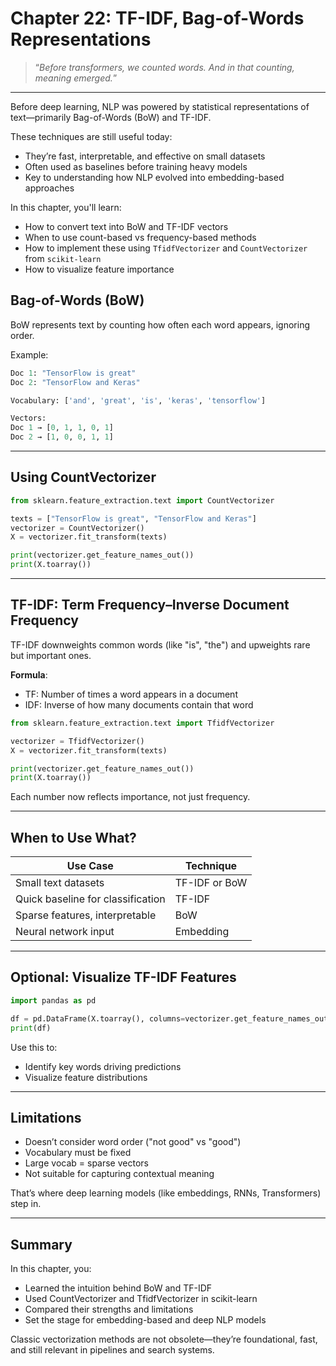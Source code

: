 # Chapter 22: TF-IDF, Bag-of-Words Representations

> “*Before transformers, we counted words. And in that counting, meaning emerged.*”

---

Before deep learning, NLP was powered by statistical representations of text—primarily Bag-of-Words (BoW) and TF-IDF.

These techniques are still useful today:

- They’re fast, interpretable, and effective on small datasets  
- Often used as baselines before training heavy models  
- Key to understanding how NLP evolved into embedding-based approaches

In this chapter, you'll learn:

- How to convert text into BoW and TF-IDF vectors  
- When to use count-based vs frequency-based methods  
- How to implement these using `TfidfVectorizer` and `CountVectorizer` from `scikit-learn`  
- How to visualize feature importance

## Bag-of-Words (BoW)

BoW represents text by counting how often each word appears, ignoring order.

Example:
```python
Doc 1: "TensorFlow is great"
Doc 2: "TensorFlow and Keras"

Vocabulary: ['and', 'great', 'is', 'keras', 'tensorflow']

Vectors:
Doc 1 → [0, 1, 1, 0, 1]
Doc 2 → [1, 0, 0, 1, 1]
```

---

## Using CountVectorizer

```python
from sklearn.feature_extraction.text import CountVectorizer

texts = ["TensorFlow is great", "TensorFlow and Keras"]
vectorizer = CountVectorizer()
X = vectorizer.fit_transform(texts)

print(vectorizer.get_feature_names_out())
print(X.toarray())
```

---

##  TF-IDF: Term Frequency–Inverse Document Frequency

TF-IDF downweights common words (like "is", "the") and upweights rare but important ones.

**Formula**:  

- TF: Number of times a word appears in a document  
- IDF: Inverse of how many documents contain that word

```python
from sklearn.feature_extraction.text import TfidfVectorizer

vectorizer = TfidfVectorizer()
X = vectorizer.fit_transform(texts)

print(vectorizer.get_feature_names_out())
print(X.toarray())
```
Each number now reflects importance, not just frequency.

---

## When to Use What?

|Use Case	                            |Technique          |
|---------------------------------------|-------------------|
|Small text datasets	                |TF-IDF or BoW      |
|Quick baseline for classification	    |TF-IDF             |
|Sparse features, interpretable	        |BoW                |
|Neural network input	                |Embedding          |

---

## Optional: Visualize TF-IDF Features

```python
import pandas as pd

df = pd.DataFrame(X.toarray(), columns=vectorizer.get_feature_names_out())
print(df)
```
Use this to:

- Identify key words driving predictions  
- Visualize feature distributions

---

## Limitations

- Doesn’t consider word order ("not good" vs "good")  
- Vocabulary must be fixed  
- Large vocab = sparse vectors  
- Not suitable for capturing contextual meaning

That’s where deep learning models (like embeddings, RNNs, Transformers) step in.

---

## Summary

In this chapter, you:

- Learned the intuition behind BoW and TF-IDF  
- Used CountVectorizer and TfidfVectorizer in scikit-learn  
- Compared their strengths and limitations  
- Set the stage for embedding-based and deep NLP models

Classic vectorization methods are not obsolete—they’re foundational, fast, and still relevant in pipelines and search systems.


